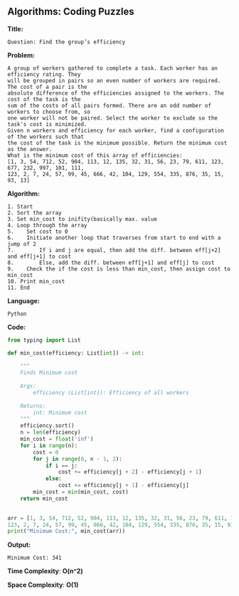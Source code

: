 ## Algorithms: Coding Puzzles
**Title:**      

    Question: Find the group’s efficiency

**Problem:**      

    A group of workers gathered to complete a task. Each worker has an efficiency rating. They
    will be grouped in pairs so an even number of workers are required. The cost of a pair is the
    absolute difference of the efficiencies assigned to the workers. The cost of the task is the
    sum of the costs of all pairs formed. There are an odd number of workers to choose from, so
    one worker will not be paired. Select the worker to exclude so the task's cost is minimized.
    Given n workers and efficiency for each worker, find a configuration of the workers such that
    the cost of the task is the minimum possible. Return the minimum cost as the answer.
    What is the minimum cost of this array of efficiencies:
    [1, 3, 54, 712, 52, 904, 113, 12, 135, 32, 31, 56, 23, 79, 611, 123, 677, 232, 997, 101, 111,
    123, 2, 7, 24, 57, 99, 45, 666, 42, 104, 129, 554, 335, 876, 35, 15, 93, 13]

**Algorithm:**  
                        
    1. Start
    2. Sort the array
    3. Set min_cost to inifity(basically max. value
    4. Loop through the array
    5.    Set cost to 0
    6.    Initiate another loop that traverses from start to end with a jump of 2
    7.        If i and j are equal, then add the diff. between eff[j+2] and eff[j+1] to cost
    8.        Else, add the diff. between eff[j+1] and eff[j] to cost
    9.    Check the if the cost is less than min_cost, then assign cost to min_cost
    10. Print min_cost
    11. End
           
**Language:**   
                
    Python

**Code:**     
```python
from typing import List

def min_cost(efficiency: List[int]) -> int:
    
    """
    Finds Minimum cost
    
    Args:
        efficiency (List[int]): Efficiency of all workers
        
    Returns:
        int: Minimum cost
    """
    efficiency.sort()
    n = len(efficiency)
    min_cost = float('inf')
    for i in range(n):
        cost = 0
        for j in range(0, n - 1, 2):
            if i == j:
                cost += efficiency[j + 2] - efficiency[j + 1]
            else:
                cost += efficiency[j + 1] - efficiency[j]
        min_cost = min(min_cost, cost)
    return min_cost
    

arr = [1, 3, 54, 712, 52, 904, 113, 12, 135, 32, 31, 56, 23, 79, 611, 123, 677, 232, 997, 101, 111,
123, 2, 7, 24, 57, 99, 45, 666, 42, 104, 129, 554, 335, 876, 35, 15, 93, 13]
print("Minimum Cost:", min_cost(arr))
 ```
 
 **Output:** 
 
    Minimum Cost: 341
    
**Time Complexity**: **O(n^2)**

**Space Complexity**: **O(1)**
